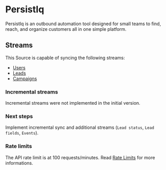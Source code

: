 # PersistIq
PersistIq is an outbound automation tool designed for small teams to find, reach, and organize customers all in one simple platform.

## Streams

This Source is capable of syncing the following streams:
* [Users](https://apidocs.persistiq.com/#users)
* [Leads](https://apidocs.persistiq.com/#leads)
* [Campaigns](https://apidocs.persistiq.com/#campaigns)

### Incremental streams
Incremental streams were not implemented in the initial version.

### Next steps
Implement incremental sync and additional streams (`Lead status`, `Lead fields`, `Events`).

### Rate limits
The API rate limit is at 100 requests/minutes. Read [Rate Limits](https://apidocs.persistiq.com/#error-codes) for more informations.
